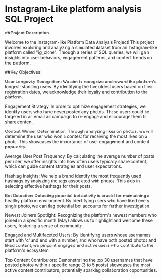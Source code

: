 # Instagram-Like platform analysis SQL Project

##Project Description

Welcome to the Instagram-like Platform Data Analysis Project! This project involves exploring and analyzing a simulated dataset from an Instagram-like platform called "ig_clone". Through a series of SQL queries, we will gain insights into user behaviors, engagement patterns, and content trends on the platform.

##Key Objectives:

User Longevity Recognition: We aim to recognize and reward the platform's longest-standing users. By identifying the five oldest users based on their registration dates, we acknowledge their loyalty and contribution to the platform.

Engagement Strategy: In order to optimize engagement strategies, we identify users who have never posted any photos. These users could be targeted in an email ad campaign to re-engage and encourage them to share content.

Contest Winner Determination: Through analyzing likes on photos, we will determine the user who won a contest for receiving the most likes on a photo. This showcases the importance of user engagement and content popularity.

Average User Post Frequency: By calculating the average number of posts per user, we offer insights into how often users typically share content, which can guide content strategies and user expectations.

Hashtag Insights: We help a brand identify the most frequently used hashtags by analyzing the tags associated with photos. This aids in selecting effective hashtags for their posts.

Bot Detection: Detecting potential bot activity is crucial for maintaining a healthy platform environment. By identifying users who have liked every single photo, we can flag potential bot accounts for further investigation.

Newest Joiners Spotlight: Recognizing the platform's newest members who joined in a specific month (May) allows us to highlight and welcome these users, fostering a sense of community.

Engaged and Multifaceted Users: By identifying users whose usernames start with 'c' and end with a number, and who have both posted photos and liked content, we pinpoint engaged and active users who contribute to the platform's ecosystem.

Top Content Contributors: Demonstrating the top 30 usernames that have posted photos within a specific range (3 to 5 posts) showcases the most active content contributors, potentially sparking collaboration opportunities.
